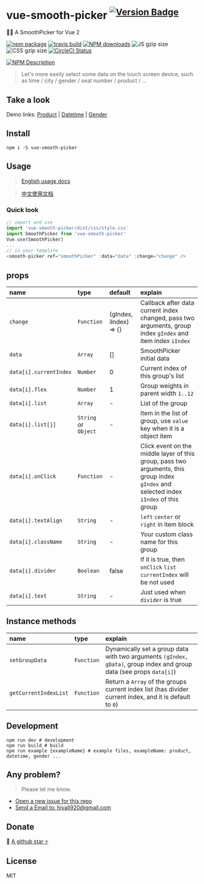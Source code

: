 # vue-smooth-picker  <sup>[![Version Badge](http://versionbadg.es/hiyali/vue-smooth-picker.svg)](https://npmjs.com/package/vue-smooth-picker)</sup>
🏄🏼 A SmoothPicker for Vue 2

[![npm package](https://img.shields.io/npm/v/vue-smooth-picker.svg)](https://npmjs.com/package/vue-smooth-picker)
[![travis build](https://img.shields.io/travis/hiyali/vue-smooth-picker/master.svg)](https://travis-ci.org/hiyali/vue-smooth-picker)
[![NPM downloads](http://img.shields.io/npm/dm/vue-smooth-picker.svg)](https://npmjs.org/package/vue-smooth-picker)
![JS gzip size](http://img.badgesize.io/hiyali/vue-smooth-picker/master/dist/smooth-picker.js.svg?compression=gzip&label=gzip%20size:%20JS)
![CSS gzip size](http://img.badgesize.io/hiyali/vue-smooth-picker/master/dist/css/style.css.svg?compression=gzip&label=gzip%20size:%20CSS)
[![CircleCI Status](https://circleci.com/gh/hiyali/vue-smooth-picker.svg?style=shield)](https://circleci.com/gh/hiyali/vue-smooth-picker)

[![NPM Description](https://nodei.co/npm/vue-smooth-picker.png?downloads=true&stars=true)](https://npmjs.org/package/vue-smooth-picker)

> Let's more easily select some data on the touch screen device, such as time / city / gender / seat number / product / ...

## Take a look

Demo links:
[Product](https://hiyali.github.io/vue-smooth-picker/example/product)
| [Datetime](https://hiyali.github.io/vue-smooth-picker/example/datetime)
| [Gender](https://hiyali.github.io/vue-smooth-picker/example/gender)

## Install

```shell
npm i -S vue-smooth-picker
```

## Usage

> [English usage docs](https://github.com/hiyali/vue-smooth-picker/wiki/Usage)

> [中文使用文档](https://github.com/hiyali/vue-smooth-picker/wiki/Usage_zh)

### Quick look

```javascript
// import and use
import 'vue-smooth-picker/dist/css/style.css'
import SmoothPicker from 'vue-smooth-picker'
Vue.use(SmoothPicker)
...
// in your template
<smooth-picker ref="smoothPicker" :data="data" :change="change" />
```

## props

| name                       | type       |  default      | explain                          |
| :------------------------- | :--------- | :------------ | :------------------------------- |
| `change`                   | `Function` | (gIndex, iIndex) => {} | Callback after data current index changed, pass two arguments, group index `gIndex` and item index `iIndex` |
| `data`                     | `Array`    | []            | SmoothPicker initial data        |
| `data[i].currentIndex`     | `Number`   | 0             | Current index of this group's list |
| `data[i].flex`             | `Number`   | 1             | Group weights in parent width `1..12` |
| `data[i].list`             | `Array`    | -             | List of the group                |
| `data[i].list[j]`          | `String` or `Object` | -   | Item in the list of group, use `value` key when it is a object item |
| `data[i].onClick`          | `Function` | -             | Click event on the middle layer of this group, pass two arguments, this group index `gIndex` and selected index `iIndex` of this group |
| `data[i].textAlign`        | `String`   | -             | `left` `center` or `right` in item block |
| `data[i].className`        | `String`   | -             | Your custom class name for this group |
| `data[i].divider`          | `Boolean`  | false         | If it is true, then `onClick` `list` `currentIndex` will be not used |
| `data[i].text`             | `String`   | -             | Just used when `divider` is true |

## Instance methods

| name                       | type       | explain                          |
| :------------------------- | :--------- | :------------------------------- |
| `setGroupData`             | `Function` | Dynamically set a group data with two arguments `(gIndex, gData)`, group index and group data (see props `data[i]`) |
| `getCurrentIndexList`      | `Function` | Return a `Array` of the groups current index list (has divider current index, and it is default to `0`) |

## Development

```shell
npm run dev # development
npm run build # build
npm run example {exampleName} # example files, exampleName: product, datetime, gender ...
```

## Any problem?

> Please let me know.
* [Open a new issue for this repo](https://github.com/hiyali/vue-smooth-picker/issues)
* [Send a Email to: hiyali920@gmail.com](mailto:hiyali920@gmail.com)

## Donate

🌚 [A github star ⍟](https://github.com/hiyali/vue-smooth-picker)

## License

MIT

